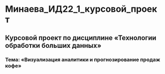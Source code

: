# Минаева_ИД22_1_курсовой_проект
## Курсовой проект по дисциплине «Технологии обработки больших данных»
### Тема: «Визуализация аналитики и прогнозирование продаж кофе»
